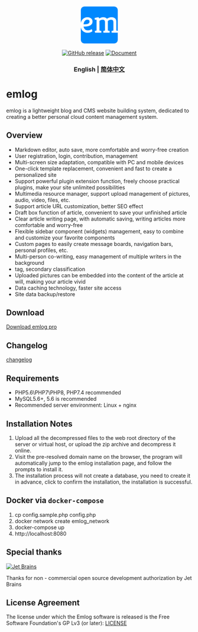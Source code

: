 <p align="center">
  <img src="./admin/views/images/logo.png" width=100 />
</p>
<p align="center">
	<a href="https://github.com/emlog/emlog-ml/releases/latest"><img src="https://img.shields.io/github/v/release/emlog/emlog-ml?logo=github" alt="GitHub release" /></a>
	<a href="https://emlog.io/docs/#/"><img src="https://img.shields.io/badge/docsify-document-brightgreen" alt="Document" /></a>
</p>

<h3 align="center">

English | [简体中文](/README.zh-CN.md)

</h3>

# emlog

emlog is a lightweight blog and CMS website building system, dedicated to creating a better personal cloud content management system.

## Overview

* Markdown editor, auto save, more comfortable and worry-free creation
* User registration, login, contribution, management
* Multi-screen size adaptation, compatible with PC and mobile devices
* One-click template replacement, convenient and fast to create a personalized site
* Support powerful plugin extension function, freely choose practical plugins, make your site unlimited possibilities
* Multimedia resource manager, support upload management of pictures, audio, video, files, etc.
* Support article URL customization, better SEO effect
* Draft box function of article, convenient to save your unfinished article
* Clear article writing page, with automatic saving, writing articles more comfortable and worry-free
* Flexible sidebar component (widgets) management, easy to combine and customize your favorite components
* Custom pages to easily create message boards, navigation bars, personal profiles, etc.
* Multi-person co-writing, easy management of multiple writers in the background
* tag, secondary classification
* Uploaded pictures can be embedded into the content of the article at will, making your article vivid
* Data caching technology, faster site access
* Site data backup/restore

## Download

[Download emlog pro](https://emlog.io/download)

## Changelog

[changelog](https://emlog.io/docs/#/changelog)

## Requirements

* PHP5.6\PHP7\PHP8, PHP7.4 recommended
* MySQL5.6+, 5.6 is recommended
* Recommended server environment: Linux + nginx

## Installation Notes

1. Upload all the decompressed files to the web root directory of the server or virtual host, or upload the zip archive and decompress it online.
2. Visit the pre-resolved domain name on the browser, the program will automatically jump to the emlog installation page, and follow the prompts to install it.
3. The installation process will not create a database, you need to create it in advance, click to confirm the installation, the installation is successful.

## Docker via `docker-compose`

1. cp config.sample.php config.php
2. docker network create emlog_network
3. docker-compose up
4. http://localhost:8080

## Special thanks

[![Jet Brains](https://raw.githubusercontent.com/kainonly/ngx-bit/main/resource/jetbrains.svg)](https://www.jetbrains.com/)

Thanks for non - commercial open source development authorization by Jet Brains

## License Agreement

The license under which the Emlog software is released is the Free Software Foundation's GP Lv3 (or later): [LICENSE](/license.txt)
